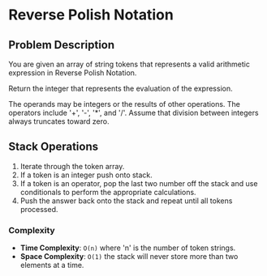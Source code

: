 # Reverse Polish Notation

## Problem Description

You are given an array of string tokens that represents a valid arithmetic expression in Reverse Polish Notation.

Return the integer that represents the evaluation of the expression.

The operands may be integers or the results of other operations.
The operators include '+', '-', '*', and '/'.
Assume that division between integers always truncates toward zero.

## Stack Operations

1. Iterate through the token array.
2. If a token is an integer push onto stack.
3. If a token is an operator, pop the last two number off the stack and use conditionals to perform the appropriate calculations.
4. Push the answer back onto the stack and repeat until all tokens processed.

### Complexity
- **Time Complexity**: `O(n)` where 'n' is the number of token strings.
- **Space Complexity**: `O(1)` the stack will never store more than two elements at a time.